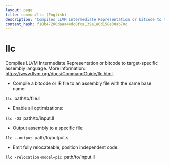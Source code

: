 ```yaml
---
layout: page
title: common/llc (English)
description: "Compiles LLVM Intermediate Representation or bitcode to target-specific assembly language."
content_hash: f18b47200daaa44dc0fca139a1a0d158e30ab70c
---
```

# llc

Compiles LLVM Intermediate Representation or bitcode to target-specific assembly language.
More information: <https://www.llvm.org/docs/CommandGuide/llc.html>.

- Compile a bitcode or IR file to an assembly file with the same base name:

`llc `<span class="tldr-var badge badge-pill bg-dark-lm bg-white-dm text-white-lm text-dark-dm font-weight-bold">path/to/file.ll</span>

- Enable all optimizations:

`llc -O3 `<span class="tldr-var badge badge-pill bg-dark-lm bg-white-dm text-white-lm text-dark-dm font-weight-bold">path/to/input.ll</span>

- Output assembly to a specific file:

`llc --output `<span class="tldr-var badge badge-pill bg-dark-lm bg-white-dm text-white-lm text-dark-dm font-weight-bold">path/to/output.s</span>

- Emit fully relocateable, position independent code:

`llc -relocation-model=pic `<span class="tldr-var badge badge-pill bg-dark-lm bg-white-dm text-white-lm text-dark-dm font-weight-bold">path/to/input.ll</span>
